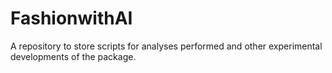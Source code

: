 # FashionwithAI
A repository to store scripts for analyses performed and other experimental developments of the package. 
